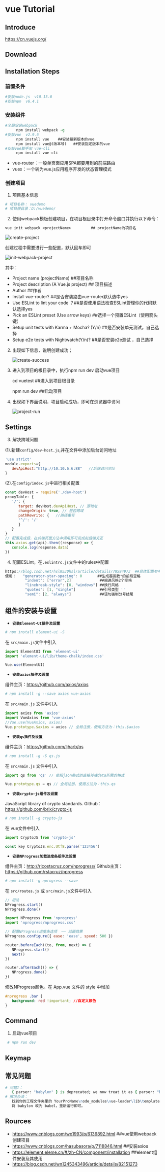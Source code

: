 # vue  Tutorial

## Introduce

https://cn.vuejs.org/
## Download

## Installation Steps

### 前置条件
```tcl
#安装node.js  v10.13.0
#安装npm  v6.4.1
```
### 安装组件
```tcl
#全局安装webpack  
     npm install webpack -g
#安装vue  v2.9.6
     npm install vue    ##安装最新版本的vue
     npm install vue@(版本号)   ##安装指定版本的vue
#安装vue脚手架 vue-cli
     npm install vue-cli  
```

- vue-router：一般单页面应用SPA都要用到的前端路由
- vuex：一个转为vue.js应用程序开发的状态管理模式

 ### 创建项目
 1. 项目基本信息
 ```tcl
# 项目名称： vuedemo
# 项目根目录：D:/vuedemo/
 ```

2. 使用webpack模板创建项目，在项目根目录中打开命令窗口并执行以下命令：
```tcl
vue init webpack <projectName>         ## projectName为项目名
```     
   ![create-project](../image/vue-1.png)
   
   创建过程中需要进行一些配置，默认回车即可
   
   ![init-webpack-project](../image/vue-2.png)
   
   其中：
   - Project name (projectName)     ##项目名称
   - Project description (A Vue.js project) ## 项目描述
   - Author ##作者
   - Install vue-router?            ##是否安装路由vue-router默认选中yes
   - Use ESLint to lint your code ？##是否使用语法检查ESLint管理你的代码默认选择yes
   - Pick an ESLint preset (Use arrow keys) ##选择一个预置ESLint（使用箭头键）
   - Setup unit tests with Karma + Mocha? (Y/n) ##是否安装单元测试，自己选择
   - Setup e2e tests with Nightwatch(Y/n)? ##是否安装e2e测试 ，自己选择
           
   2. 出现如下信息，说明创建成功；
   
      ![create-success](../image/vue-3.png)
     
   3. 进入到项目的根目录中，执行npm run dev 启动vue项目
   
      cd vuetest                            ##进入到项目根目录
     
      npm run dev                           ##启动项目
     
   4. 出现如下界面说明，项目启动成功，即可在浏览器中访问
   
      ![project-run](../image/vue-4.png)


## Settings
3. 解决跨域问题

(1).新建`config/dev-host.js`,并在文件中添加后台访问地址
```js
'use strict'
module.exports={
   devApiHost:"http://10.10.6.6:88"   //后端访问地址
}
```          
(2).在`config/index.js`中进行相关配置
```js    
const devHost = require('./dev-host')
proxyTable: {
   '/': {
      target: devHost.devApiHost, // 源地址
      changeOrigin: true, // 是否跨域
      pathRewrite: {   //路径重写
      '^/': '/'
      }
   }
}
// 配置完成后，在前端页面方法中调用即可完成前后端交互
this.axios.get(api).then((response) => {
   console.log(response.data)
})
```      
4. 配置ESLint。在`.eslintrc.js`文件中的rules中配置
```js    
https://blog.csdn.net/hsl0530hsl/article/details/78594973  ##具体配置参考
使用：   "generator-star-spacing": 0       ##生成器函数*的前后空格
         "indent": ["error",2]             ##缩进风格2个空格
         "linebreak-style": [0, "windows"] ##换行风格
         "quotes": [1, "single"]           ##引号类型 ''
         "semi": [2, "always"]             ##语句强制分号结尾
```

## 组件的安装与设置
- **`安装Element-UI插件及设置`**

```tcl
# npm install element-ui -S
```
在 `src/main.js`文件中引入
```javascript
import ElementUI from 'element-ui'
import 'element-ui/lib/theme-chalk/index.css'

Vue.use(ElementUI)
```
- **`安装axios插件及设置`**

组件主页：https://github.com/axios/axios
```tcl
# npm install -g --save axios vue-axios 
```
在 `src/main.js` 文件中引入
```javascript
import axios from 'axios'
import VueAxios from 'vue-axios'
//Vue.use(VueAxios, axios)
Vue.prototype.$axios = axios // 全局注册，使用方法为：this.$axios
```
- **`安装qs插件及设置`**

组件主页：https://github.com/ljharb/qs
```tcl
# npm install -g -S qs.js
```
在 `src/main.js` 文件中引入
```JavaScript
import qs from 'qs' // 能把json格式的直接转成data所需的格式

Vue.prototype.qs = qs // 全局注册，使用方法为：this.qs
```
- **`安装crypto-js组件及设置`**

JavaScript library of crypto standards. Github：https://github.com/brix/crypto-js
```tcl
# npm install -g crypto-js
```
在 vue文件中引入
```js
import CryptoJS from 'crypto-js'

const key CryptoJS.enc.Utf8.parse('123456')
```
- **`安装NProgress加载进度条组件及设置`**

组件主页：http://ricostacruz.com/nprogress/     Github主页：https://github.com/rstacruz/nprogress
```tcl
# npm install -g nprogress --save
```
在 `src/routes.js` 或 `src/main.js`文件中引入
```js
// 用法
NProgress.start()
NProgress.done()

import NProgress from 'nprogress'
import 'nprogress/nprogress.css'

// 配置NProgress进度条选项  —— 动画效果
NProgress.configure({ ease: 'ease', speed: 500 })

router.beforeEach((to, from, next) => {
   NProgress.start()
   next()
})

router.afterEach(() => {
   NProgress.done()
})
```
修改NProgress颜色。在 App.vue 文件的 style 中增加
```css
#nprogress .bar {
   background: red !important; //自定义颜色
}
```

## Command 
1. 启动vue项目
```tcl
 # npm run dev
 ```
## Keymap

## 常见问题
```tcl
# 问题1：
   { parser: "babylon" } is deprecated; we now treat it as { parser: "babel" }.
# 解决办法：
   找到你的工程文件夹里的 YourProName\node_modules\vue-loader\lib\template-compiler\index.js 文件
   将 babylon 改为 babel，重新运行即可。
```     
## Rources
+  https://www.cnblogs.com/wx1993/p/6136892.html             ##vue使用webpack创建项目
+  https://www.cnblogs.com/hasubasora/p/7118846.html         ##安装axios
+  https://element.eleme.cn/#/zh-CN/component/installation   ##element组件安装及其使用
+  https://blog.csdn.net/wn1245343496/article/details/82151273


